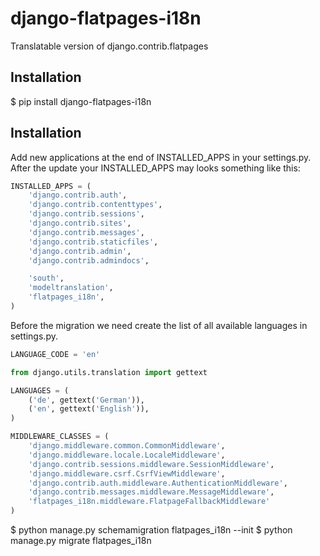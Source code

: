 django-flatpages-i18n
=====================

Translatable version of django.contrib.flatpages

Installation
-------------

$ pip install django-flatpages-i18n

Installation
-------------

Add new applications at the end of INSTALLED_APPS in your settings.py. After the update your INSTALLED_APPS may looks something like this:

```python
INSTALLED_APPS = (
    'django.contrib.auth',
    'django.contrib.contenttypes',
    'django.contrib.sessions',
    'django.contrib.sites',
    'django.contrib.messages',
    'django.contrib.staticfiles',
    'django.contrib.admin',
    'django.contrib.admindocs',

    'south',
    'modeltranslation',
    'flatpages_i18n',
)
```

Before the migration we need create the list of all available languages in settings.py.

```python
LANGUAGE_CODE = 'en'

from django.utils.translation import gettext

LANGUAGES = (
    ('de', gettext('German')),
    ('en', gettext('English')),
)
```

```python
MIDDLEWARE_CLASSES = (
    'django.middleware.common.CommonMiddleware',
    'django.middleware.locale.LocaleMiddleware',
    'django.contrib.sessions.middleware.SessionMiddleware',
    'django.middleware.csrf.CsrfViewMiddleware',
    'django.contrib.auth.middleware.AuthenticationMiddleware',
    'django.contrib.messages.middleware.MessageMiddleware',
    'flatpages_i18n.middleware.FlatpageFallbackMiddleware'
)
```

$ python manage.py schemamigration flatpages_i18n --init
$ python manage.py migrate flatpages_i18n
